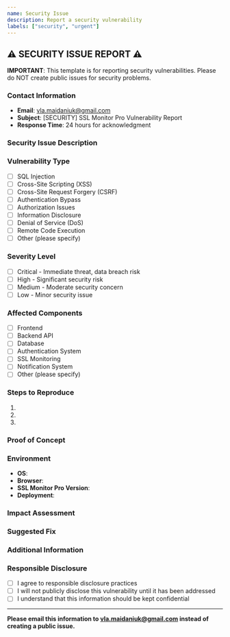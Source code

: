 ```yaml
---
name: Security Issue
description: Report a security vulnerability
labels: ["security", "urgent"]
---
```


## ⚠️ SECURITY ISSUE REPORT ⚠️

**IMPORTANT**: This template is for reporting security vulnerabilities. Please do NOT create public issues for security problems.

### Contact Information
- **Email**: vla.maidaniuk@gmail.com
- **Subject**: [SECURITY] SSL Monitor Pro Vulnerability Report
- **Response Time**: 24 hours for acknowledgment

### Security Issue Description
<!-- Provide a clear and concise description of the security issue -->

### Vulnerability Type
<!-- What type of vulnerability is this? -->
- [ ] SQL Injection
- [ ] Cross-Site Scripting (XSS)
- [ ] Cross-Site Request Forgery (CSRF)
- [ ] Authentication Bypass
- [ ] Authorization Issues
- [ ] Information Disclosure
- [ ] Denial of Service (DoS)
- [ ] Remote Code Execution
- [ ] Other (please specify)

### Severity Level
<!-- How severe is this vulnerability? -->
- [ ] Critical - Immediate threat, data breach risk
- [ ] High - Significant security risk
- [ ] Medium - Moderate security concern
- [ ] Low - Minor security issue

### Affected Components
<!-- Which parts of the system are affected? -->
- [ ] Frontend
- [ ] Backend API
- [ ] Database
- [ ] Authentication System
- [ ] SSL Monitoring
- [ ] Notification System
- [ ] Other (please specify)

### Steps to Reproduce
<!-- Provide detailed steps to reproduce the security issue -->
1. 
2. 
3. 

### Proof of Concept
<!-- If possible, provide a proof of concept (without causing damage) -->

### Environment
<!-- Where was this vulnerability discovered? -->
- **OS**: 
- **Browser**: 
- **SSL Monitor Pro Version**: 
- **Deployment**: 

### Impact Assessment
<!-- What is the potential impact of this vulnerability? -->

### Suggested Fix
<!-- If you have suggestions for fixing this issue, please provide them -->

### Additional Information
<!-- Any other relevant information -->

### Responsible Disclosure
<!-- Confirm that you will not publicly disclose this vulnerability until it has been fixed -->
- [ ] I agree to responsible disclosure practices
- [ ] I will not publicly disclose this vulnerability until it has been addressed
- [ ] I understand that this information should be kept confidential

---

**Please email this information to vla.maidaniuk@gmail.com instead of creating a public issue.**
